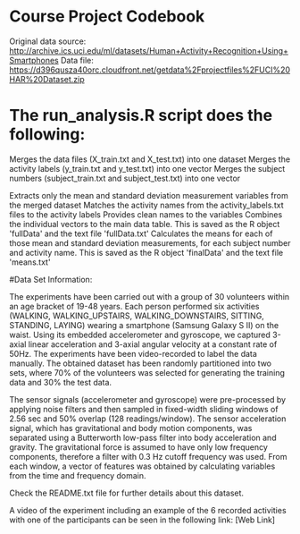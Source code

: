 # Course Project Codebook

Original data source: http://archive.ics.uci.edu/ml/datasets/Human+Activity+Recognition+Using+Smartphones 
Data file: https://d396qusza40orc.cloudfront.net/getdata%2Fprojectfiles%2FUCI%20HAR%20Dataset.zip 

# The run_analysis.R script does the following:
Merges the data files (X_train.txt and X_test.txt) into one dataset
Merges the activity labels (y_train.txt and y_test.txt) into one vector
Merges the subject numbers (subject_train.txt and subject_test.txt) into one vector

Extracts only the mean and standard deviation measurement variables from the merged dataset
Matches the activity names from the activity_labels.txt files to the activity labels
Provides clean names to the variables
Combines the individual vectors to the main data table. This is saved as the R object 'fullData' and the text file 'fullData.txt'
Calculates the means for each of those mean and standard deviation measurements, for each subject number and activity name. This is saved as the R object 'finalData' and the text file 'means.txt'


#Data Set Information:

The experiments have been carried out with a group of 30 volunteers within an age bracket of 19-48 years. Each person performed six activities (WALKING, WALKING_UPSTAIRS, WALKING_DOWNSTAIRS, SITTING, STANDING, LAYING) wearing a smartphone (Samsung Galaxy S II) on the waist. Using its embedded accelerometer and gyroscope, we captured 3-axial linear acceleration and 3-axial angular velocity at a constant rate of 50Hz. The experiments have been video-recorded to label the data manually. The obtained dataset has been randomly partitioned into two sets, where 70% of the volunteers was selected for generating the training data and 30% the test data.

The sensor signals (accelerometer and gyroscope) were pre-processed by applying noise filters and then sampled in fixed-width sliding windows of 2.56 sec and 50% overlap (128 readings/window). The sensor acceleration signal, which has gravitational and body motion components, was separated using a Butterworth low-pass filter into body acceleration and gravity. The gravitational force is assumed to have only low frequency components, therefore a filter with 0.3 Hz cutoff frequency was used. From each window, a vector of features was obtained by calculating variables from the time and frequency domain.

Check the README.txt file for further details about this dataset.

A video of the experiment including an example of the 6 recorded activities with one of the participants can be seen in the following link: [Web Link]

